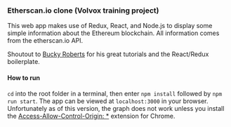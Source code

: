 ### Etherscan.io clone (Volvox training project)

This web app makes use of Redux, React, and Node.js to display some simple information about the Ethereum blockchain. All information comes from the etherscan.io API.

 Shoutout to [Bucky Roberts](https://github.com/buckyroberts/) for his great tutorials and the React/Redux boilerplate.

#### How to run

```cd``` into the root folder in a terminal, then enter ```npm install``` followed by ```npm run start```. The app can be viewed at ```localhost:3000``` in your browser. Unfortunately as of this version, the graph does not work unless you install the [Access-Allow-Control-Origin: *](https://chrome.google.com/webstore/detail/allow-control-allow-origi/nlfbmbojpeacfghkpbjhddihlkkiljbi?hl=en) extension for Chrome.